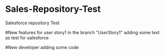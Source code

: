 # Sales-Repository-Test
Salesforce repository Test

#New features for user story1 in the branch "UserStory1"
adding some text as test for salesforce

#New developer adding some code